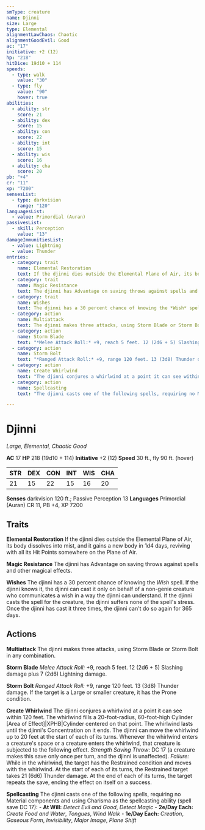 ```yaml
---
smType: creature
name: Djinni
size: Large
type: Elemental
alignmentLawChaos: Chaotic
alignmentGoodEvil: Good
ac: "17"
initiative: +2 (12)
hp: "218"
hitDice: 19d10 + 114
speeds:
  - type: walk
    value: "30"
  - type: fly
    value: "90"
    hover: true
abilities:
  - ability: str
    score: 21
  - ability: dex
    score: 15
  - ability: con
    score: 22
  - ability: int
    score: 15
  - ability: wis
    score: 16
  - ability: cha
    score: 20
pb: "+4"
cr: "11"
xp: "7200"
sensesList:
  - type: darkvision
    range: "120"
languagesList:
  - value: Primordial (Auran)
passivesList:
  - skill: Perception
    value: "13"
damageImmunitiesList:
  - value: Lightning
  - value: Thunder
entries:
  - category: trait
    name: Elemental Restoration
    text: If the djinni dies outside the Elemental Plane of Air, its body dissolves into mist, and it gains a new body in 1d4 days, reviving with all its Hit Points somewhere on the Plane of Air.
  - category: trait
    name: Magic Resistance
    text: The djinni has Advantage on saving throws against spells and other magical effects.
  - category: trait
    name: Wishes
    text: The djinni has a 30 percent chance of knowing the *Wish* spell. If the djinni knows it, the djinni can cast it only on behalf of a non-genie creature who communicates a wish in a way the djinni can understand. If the djinni casts the spell for the creature, the djinni suffers none of the spell's stress. Once the djinni has cast it three times, the djinni can't do so again for 365 days.
  - category: action
    name: Multiattack
    text: The djinni makes three attacks, using Storm Blade or Storm Bolt in any combination.
  - category: action
    name: Storm Blade
    text: "*Melee Attack Roll:* +9, reach 5 feet. 12 (2d6 + 5) Slashing damage plus 7 (2d6) Lightning damage."
  - category: action
    name: Storm Bolt
    text: "*Ranged Attack Roll:* +9, range 120 feet. 13 (3d8) Thunder damage. If the target is a Large or smaller creature, it has the Prone condition."
  - category: action
    name: Create Whirlwind
    text: "The djinni conjures a whirlwind at a point it can see within 120 feet. The whirlwind fills a 20-foot-radius, 60-foot-high Cylinder [Area of Effect]|XPHB|Cylinder centered on that point. The whirlwind lasts until the djinni's  Concentration on it ends. The djinni can move the whirlwind up to 20 feet at the start of each of its turns. Whenever the whirlwind enters a creature's space or a creature enters the whirlwind, that creature is subjected to the following effect. *Strength Saving Throw*: DC 17 (a creature makes this save only once per turn, and the djinni is unaffected). *Failure:*  While in the whirlwind, the target has the Restrained condition and moves with the whirlwind. At the start of each of its turns, the Restrained target takes 21 (6d6) Thunder damage. At the end of each of its turns, the target repeats the save, ending the effect on itself on a success."
  - category: action
    name: Spellcasting
    text: "The djinni casts one of the following spells, requiring no Material components and using Charisma as the spellcasting ability (spell save DC 17): - **At Will:** *Detect Evil and Good*, *Detect Magic* - **2e/Day Each:** *Create Food and Water*, *Tongues*, *Wind Walk* - **1e/Day Each:** *Creation*, *Gaseous Form*, *Invisibility*, *Major Image*, *Plane Shift*"

---
```


# Djinni
*Large, Elemental, Chaotic Good*

**AC** 17
**HP** 218 (19d10 + 114)
**Initiative** +2 (12)
**Speed** 30 ft., fly 90 ft. (hover)

| STR | DEX | CON | INT | WIS | CHA |
| --- | --- | --- | --- | --- | --- |
| 21 | 15 | 22 | 15 | 16 | 20 |

**Senses** darkvision 120 ft.; Passive Perception 13
**Languages** Primordial (Auran)
CR 11, PB +4, XP 7200

## Traits

**Elemental Restoration**
If the djinni dies outside the Elemental Plane of Air, its body dissolves into mist, and it gains a new body in 1d4 days, reviving with all its Hit Points somewhere on the Plane of Air.

**Magic Resistance**
The djinni has Advantage on saving throws against spells and other magical effects.

**Wishes**
The djinni has a 30 percent chance of knowing the *Wish* spell. If the djinni knows it, the djinni can cast it only on behalf of a non-genie creature who communicates a wish in a way the djinni can understand. If the djinni casts the spell for the creature, the djinni suffers none of the spell's stress. Once the djinni has cast it three times, the djinni can't do so again for 365 days.

## Actions

**Multiattack**
The djinni makes three attacks, using Storm Blade or Storm Bolt in any combination.

**Storm Blade**
*Melee Attack Roll:* +9, reach 5 feet. 12 (2d6 + 5) Slashing damage plus 7 (2d6) Lightning damage.

**Storm Bolt**
*Ranged Attack Roll:* +9, range 120 feet. 13 (3d8) Thunder damage. If the target is a Large or smaller creature, it has the Prone condition.

**Create Whirlwind**
The djinni conjures a whirlwind at a point it can see within 120 feet. The whirlwind fills a 20-foot-radius, 60-foot-high Cylinder [Area of Effect]|XPHB|Cylinder centered on that point. The whirlwind lasts until the djinni's  Concentration on it ends. The djinni can move the whirlwind up to 20 feet at the start of each of its turns. Whenever the whirlwind enters a creature's space or a creature enters the whirlwind, that creature is subjected to the following effect. *Strength Saving Throw*: DC 17 (a creature makes this save only once per turn, and the djinni is unaffected). *Failure:*  While in the whirlwind, the target has the Restrained condition and moves with the whirlwind. At the start of each of its turns, the Restrained target takes 21 (6d6) Thunder damage. At the end of each of its turns, the target repeats the save, ending the effect on itself on a success.

**Spellcasting**
The djinni casts one of the following spells, requiring no Material components and using Charisma as the spellcasting ability (spell save DC 17): - **At Will:** *Detect Evil and Good*, *Detect Magic* - **2e/Day Each:** *Create Food and Water*, *Tongues*, *Wind Walk* - **1e/Day Each:** *Creation*, *Gaseous Form*, *Invisibility*, *Major Image*, *Plane Shift*
